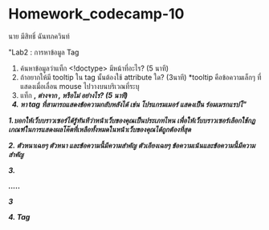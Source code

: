 # Homework_codecamp-10
นาย มีสิทธิ์ ฉันทภควินท์


"Lab2 : การหาข้อมูล Tag
1. ค้นหาข้อมูลว่าแท็ก <!doctype> มีหน้าที่อะไร? (5 นาที)
2. ถ้าอยากให้มี tooltip ใน tag นั้นต้องใช้ attribute ใด? (3นาที)
    *tooltip คือข้อความเล็กๆ ที่แสดงเมื่อเลื่อน mouse ไปวางบนบริเวณที่ระบุ
3. แท็ก <b>, <i> ต่างจาก <strong>, <em> หรือไม่ อย่างไร? (5 นาที)
4. หา tag ที่สามารถแสดงข้อความกลับหลังได้
    เช่น โปรแกรมเมอร์ แสดงเป็น ร์อมเมรกแรปโ"



1.บอกให้เว็บบราวเซอร์ได้รู้ทันทีว่าหน้าเว็บของคุณเป็นประเภทไหน เพื่อให้เว็บบราวเซอร์เลือกใช้กฏเกณฑ์ในการแสดงผลโค๊ตที่เหลือทั้งหมดในหน้าเว็บของคุณได้ถูกต้องที่สุด

2.<b> ตัวหนาเฉยๆ
<strong> ตัวหนา และข้อความนี้มีความสำคัญ
<i> ตัวเอียงเฉยๆ
<em> ข้อความเน้นและข้อความนี้มีความสำคัญ

3.<p title='......'>.....</p>3


4.<bdo> Tag

